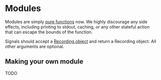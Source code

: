 # Modules

Modules are simply [pure functions](https://en.wikipedia.org/wiki/Pure_function) now. We highly discourage any side effects, including printing to stdout, caching, or any other stateful action that can escape the bounds of the function. 

Signals should accept a [Recording object](recording.md) and return a Recording object. All other arguments are optional. 

## Making your own module

TODO

